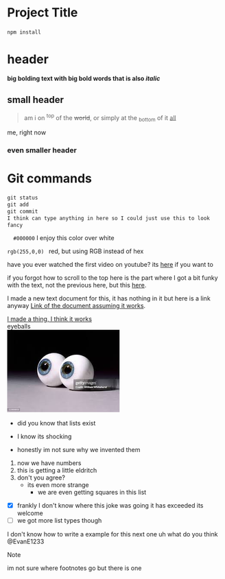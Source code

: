 # Project Title




`npm install`
# header
**big bolding text with big bold words that is also _italic_**
## small header
>am i on <sup>top</sup> of the ~~world~~, or simply at the <sub>bottom</sub> of it <ins>all</ins>

 me, right now
### even smaller header
<a name="big-ol-test-name"></a>
# Git commands
```
git status
git add
git commit
I think can type anything in here so I could just use this to look fancy  
```
`  #000000` 
I enjoy this color over white

`rgb(255,0,0) ` red, but using RGB instead of hex

have you ever watched the first video on youtube?  its [here](https://www.youtube.com/watch?v=jNQXAC9IVRw) if you want to

if you forgot how to scroll to the top here is the part where I got a bit funky with the text, not the previous here, but this [here](#small-header).

I made a new text document for this, it has nothing in it but here is a link anyway [Link of the document assuming it works](example_document).


[I made a thing, I think it works](#big-ol-test-name)  
eyeballs  
![I added eyeballs, if you are seeing this text it didn't work which is sad because I took a stock image of eyeballs you can see the getty images watermark](images-1.jpg)

- did you know that lists exist
* I know its shocking
+ honestly im not sure why we invented them
1. now we have numbers
2. this is getting a little eldritch 
3. don't you agree?
    - its even more strange
        * we are even getting squares in this list
- [X] frankly I don't know where this joke was going it has exceeded its welcome 
- [ ] we got more list types though

I don't know how to write a example  for this next one uh what do you think @EvanE1233   

[^1]: we also got emojis :+1:
> [!NOTE]  
> im not sure where footnotes go but there is one

<!-- psst don't tell the markdown users im here, im sneaking -->
